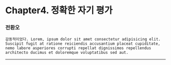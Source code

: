 # Chapter4. 정확한 자기 평가  
  
 <!-- example -->
 
### 전환오
    감동적이었다. Lorem, ipsum dolor sit amet consectetur adipisicing elit. Suscipit fugit at ratione reiciendis accusantium placeat cupiditate, nemo labore asperiores corrupti repellat dignissimos repellendus architecto ducimus et doloremque voluptatibus sed aut.
--- 

<!--이어서 써주세요 />